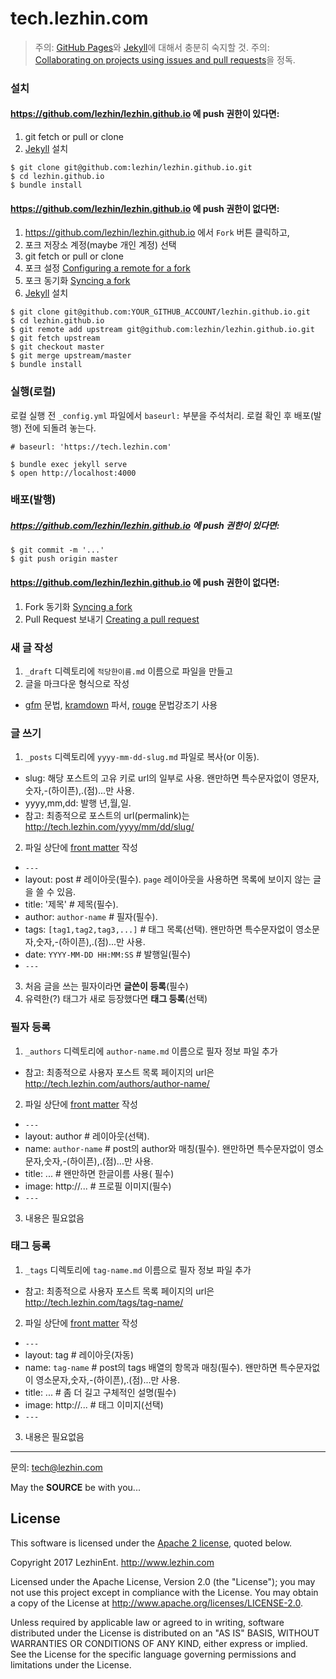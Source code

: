 tech.lezhin.com
===============

> 주의: [GitHub Pages]와 [Jekyll]에 대해서 충분히 숙지할 것.
> 주의: [Collaborating on projects using issues and pull requests](https://help.github.com/categories/collaborating-on-projects-using-issues-and-pull-requests/)을 정독.

### 설치

#### <https://github.com/lezhin/lezhin.github.io> 에 push 권한이 있다면:

1. git fetch or pull or clone
2. [Jekyll] 설치

```console
$ git clone git@github.com:lezhin/lezhin.github.io.git
$ cd lezhin.github.io
$ bundle install
```

#### <https://github.com/lezhin/lezhin.github.io> 에 push 권한이 없다면:

1. <https://github.com/lezhin/lezhin.github.io> 에서 `Fork` 버튼 클릭하고,
2. 포크 저장소 계정(maybe 개인 계정) 선택
3. git fetch or pull or clone
4. 포크 설정 [Configuring a remote for a fork](https://help.github.com/articles/configuring-a-remote-for-a-fork/)
5. 포크 동기화 [Syncing a fork](https://help.github.com/articles/syncing-a-fork/)
6. [Jekyll] 설치

```console
$ git clone git@github.com:YOUR_GITHUB_ACCOUNT/lezhin.github.io.git
$ cd lezhin.github.io
$ git remote add upstream git@github.com:lezhin/lezhin.github.io.git
$ git fetch upstream
$ git checkout master
$ git merge upstream/master
$ bundle install
```

### 실행(로컬)
로컬 실행 전 `_config.yml` 파일에서 `baseurl:` 부분을 주석처리. 로컬 확인 후 배포(발행) 전에 되돌려 놓는다.
```
# baseurl: 'https://tech.lezhin.com'
```

```
$ bundle exec jekyll serve
$ open http://localhost:4000
```

### 배포(발행)

##### <https://github.com/lezhin/lezhin.github.io> 에 push 권한이 있다면:

```
$ git commit -m '...'
$ git push origin master
````

#### <https://github.com/lezhin/lezhin.github.io> 에 push 권한이 없다면:

1. Fork 동기화 [Syncing a fork](https://help.github.com/articles/syncing-a-fork/)
2. Pull Request 보내기 [Creating a pull request](https://help.github.com/articles/creating-a-pull-request/)

### 새 글 작성

1. `_draft` 디렉토리에 `적당한이름.md` 이름으로 파일을 만들고
2. 글을 마크다운 형식으로 작성
  - [gfm] 문법, [kramdown] 파서, [rouge] 문법강조기 사용

### 글 쓰기

1. `_posts` 디렉토리에 `yyyy-mm-dd-slug.md` 파일로 복사(or 이동).
 - slug: 해당 포스트의 고유 키로 url의 일부로 사용. 왠만하면 특수문자없이 영문자,숫자,-(하이픈),.(점)...만 사용.
 - yyyy,mm,dd: 발행 년,월,일.
 - 참고: 최종적으로 포스트의 url(permalink)는 http://tech.lezhin.com/yyyy/mm/dd/slug/
2. 파일 상단에 [front matter] 작성
 - `---`
 - layout: post # 레이아웃(필수). `page` 레이아웃을 사용하면 목록에 보이지 않는 글을 쓸 수 있음.
 - title: '제목' # 제목(필수).
 - author: `author-name` # 필자(필수).
 - tags: `[tag1,tag2,tag3,...]` # 태그 목록(선택). 왠만하면 특수문자없이 영소문자,숫자,-(하이픈),.(점)...만 사용.
 - date: `YYYY-MM-DD HH:MM:SS` # 발행일(필수)
 - `---`
3. 처음 글을 쓰는 필자이라면 **글쓴이 등록**(필수)
4. 유력한(?) 태그가 새로 등장했다면 **태그 등록**(선택)

### 필자 등록

1. `_authors` 디렉토리에 `author-name.md` 이름으로 필자 정보 파일 추가
 - 참고: 최종적으로 사용자 포스트 목록 페이지의 url은 http://tech.lezhin.com/authors/author-name/
2. 파일 상단에 [front matter] 작성
 - `---`
 - layout: author # 레이아웃(선택).
 - name: `author-name` # post의 author와 매칭(필수). 왠만하면 특수문자없이 영소문자,숫자,-(하이픈),.(점)...만 사용.
 - title: ... # 왠만하면 한글이름 사용( 필수)
 - image: http://... # 프로필 이미지(필수)
 - `---`
3. 내용은 필요없음

### 태그 등록

1. `_tags` 디렉토리에 `tag-name.md` 이름으로 필자 정보 파일 추가
 - 참고: 최종적으로 사용자 포스트 목록 페이지의 url은 http://tech.lezhin.com/tags/tag-name/
2. 파일 상단에 [front matter] 작성
 - `---`
 - layout: tag # 레이아웃(자동)
 - name: `tag-name` # post의 tags 배열의 항목과 매칭(필수). 왠만하면 특수문자없이 영소문자,숫자,-(하이픈),.(점)...만 사용.
 - title: ... # 좀 더 길고 구체적인 설명(필수)
 - image: http://... # 태그 이미지(선택)
 - `---`
3. 내용은 필요없음

---

문의: <tech@lezhin.com>

May the **SOURCE** be with you...

[GitHub Pages]: https://pages.github.com
[Jekyll]: https://jekyllrb.com
[front matter]: https://jekyllrb.com/docs/frontmatter/
[gfm]: https://guides.github.com/features/mastering-markdown/
[kramdown]: http://kramdown.gettalong.org
[rouge]: http://rouge.jneen.net

## License

This software is licensed under the [Apache 2 license](LICENSE.txt), quoted below.

Copyright 2017 LezhinEnt. <http://www.lezhin.com>

Licensed under the Apache License, Version 2.0 (the "License");
you may not use this project except in compliance with the License.
You may obtain a copy of the License at http://www.apache.org/licenses/LICENSE-2.0.

Unless required by applicable law or agreed to in writing,
software distributed under the License is distributed on an "AS IS" BASIS,
WITHOUT WARRANTIES OR CONDITIONS OF ANY KIND, either express or implied.
See the License for the specific language governing permissions and limitations under the License.

